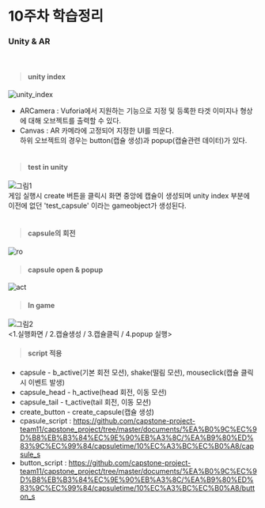 10주차 학습정리<br/>
===============

### Unity & AR
<br/>

> #### unity index<br/>

![unity_index](https://user-images.githubusercontent.com/48250370/83629835-c336ff80-a5d5-11ea-83bb-40249bf42ea4.png)
* ARCamera : Vuforia에서 지원하는 기능으로 지정 및 등록한 타겟 이미지나 형상에 대해 오브젝트를 출력할 수 있다.
* Canvas : AR 카메라에 고정되어 지정한 UI를 띄운다.<br/>
하위 오브젝트의 경우는 button(캡슐 생성)과 popup(캡슐관련 데이터)가 있다.<br/><br/>

> #### test in unity<br/>

![그림1](https://user-images.githubusercontent.com/48250370/83630739-4ad13e00-a5d7-11ea-8a73-3e8127f1e01f.png)<br/>
게임 실행시 create 버튼을 클릭시 화면 중앙에 캡슐이 생성되며 unity index 부분에 이전에 없던 'test_capsule' 이라는 gameobject가 생성된다.<br/><br/>

> #### capsule의 회전
![ro](https://user-images.githubusercontent.com/48250370/83631258-2de93a80-a5d8-11ea-93bd-b1722e97e2e4.PNG)<br/>

> #### capsule open & popup
![act](https://user-images.githubusercontent.com/48250370/83631750-f9c24980-a5d8-11ea-9836-b2d49082c23a.png)<br/>

> #### In game<br/>

![그림2](https://user-images.githubusercontent.com/48250370/83632379-1f9c1e00-a5da-11ea-9402-99205ff6429f.png)<br/>
<1.실행화면 / 2.캡슐생성 / 3.캡슐클릭 / 4.popup 실행>

> #### script 적용<br/>

* capsule - b_active(기본 회전 모션), shake(떨림 모션), mouseclick(캡슐 클릭시 이벤트 발생)
* capsule_head - h_active(head 회전, 이동 모션)
* capsule_tail - t_active(tail 회전, 이동 모션)
* create_button - create_capsule(캡슐 생성)
* cpasule_script : https://github.com/capstone-project-team11/capstone_project/tree/master/documents/%EA%B0%9C%EC%9D%B8%EB%B3%84%EC%9E%90%EB%A3%8C/%EA%B9%80%ED%83%9C%EC%99%84/capsuletime/10%EC%A3%BC%EC%B0%A8/capsule_s
* button_script : https://github.com/capstone-project-team11/capstone_project/tree/master/documents/%EA%B0%9C%EC%9D%B8%EB%B3%84%EC%9E%90%EB%A3%8C/%EA%B9%80%ED%83%9C%EC%99%84/capsuletime/10%EC%A3%BC%EC%B0%A8/button_s
<br/>
